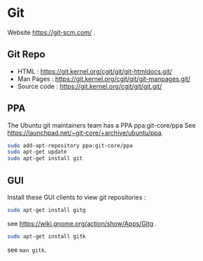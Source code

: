 # Git

Website https://git-scm.com/ .

## Git Repo

* HTML : https://git.kernel.org/cgit/git/git-htmldocs.git/
* Man Pages : https://git.kernel.org/cgit/git/git-manpages.git/
* Source code : https://git.kernel.org/cgit/git/git.git/

## PPA

The Ubuntu git maintainers team has a PPA ppa:git-core/ppa
See https://launchpad.net/~git-core/+archive/ubuntu/ppa.

~~~bash
sudo add-apt-repository ppa:git-core/ppa
sudo apt-get update
sudo apt-get install git
~~~

## GUI

Install these GUI clients to view git repositories :

~~~bash
sudo apt-get install gitg
~~~

see https://wiki.gnome.org/action/show/Apps/Gitg .

~~~bash
sudo apt-get install gitk
~~~

see `man gitk`.
